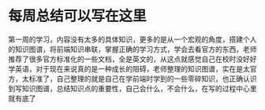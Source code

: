 # 每周总结可以写在这里
第一周的学习，内容没有太多的具体知识，更多的是从一个宏观的角度，搭建个人的知识图谱，将前端知识串联，掌握正确的学习方式，学会去看官方的东西，老师推荐了很多官方标准化的一些文档，全是英文的，从这点就感觉自己在校时没好好学英语，对于现在来说真的是一种成长的阻碍，老师整理的知识图谱，实在是太官方，太标准了，自己整理的就是自己在学前端时学到的一些零碎知识，也正确认识到写知识图谱，总结知识点的重要性，自己会什么，不会什么，在写的过程中心里就有底了